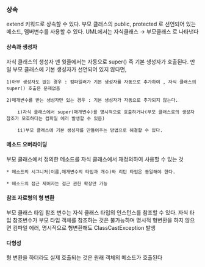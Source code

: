 ### 상속
extend 키워드로 상속할 수 있다.
부모 클래스의 public, protected 로 선언되어 있는 메소드, 멤버변수를 사용할 수 있다.
UML에서는 자식클래스 → 부모클래스 로 나타낸다

#### 상속과 생성자
자식 클래스의 생성자 맨 윗줄에서는 자동으로 super() 즉 기본 생성자가 호출된다.
만일 부모 클래스에 기본 생성자가 선언되어 있지 않다면,  

    1)아무 생성자도 없는 경우 : 컴파일러가 기본 생성자를 자동으로 추가하여 , 자식 클래스의 super() 호출은 문제없음  
    
    2)매개변수를 받는 생성자만 있는 경우 : 기본 생성자가 자동으로 추가되지 않는다.  
    
        i)자식 클래스에서 super(매개변수)를 명시적으로 호출하거나(부모 클래스로의 생성자 참조가 모호하다는 컴파일 에러 발생할 수 있음)  
        
        ii)부모 클래스에 기본 생성자를 만들어주는 방법으로 해결할 수 있다.

#### 메소드 오버라이딩
부모 클래스에서 정의한 메소드를 자식 클래스에서 재정의하여 사용할 수 있는 것  

    * 메소드의 시그니처(이름,매개변수의 타입과 개수)와 리턴 타입은 동일해야 한다.  
        
    * 메소드의 접근 제어자는 접근 권한 확장만 가능

#### 참조 자료형의 형 변환
부모 클래스 타입 참조 변수는 자식 클래스 타입의 인스턴스를 참조할 수 있다.
자식 타입 참조변수가 부모 타입 객체를 참조하는 것은 불가능하며 명시적 형변환을 하지 않으면 컴파일 에러, 명시적으로 형변환해도 ClassCastException 발생

#### 다형성
형 변환을 하더라도 실제 호출되는 것은 원래 객체의 메소드가 호출된다


